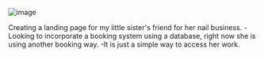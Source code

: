 ![image](https://github.com/MayAMMM/Landing-Page/assets/104266442/7f9578fc-ef53-4ccd-a47a-6da81e584a26)

Creating a landing page for my little sister's friend for her nail business.
-Looking to incorporate a booking system using a database, right now she is using another booking way.
-It is just a simple way to access her work.
